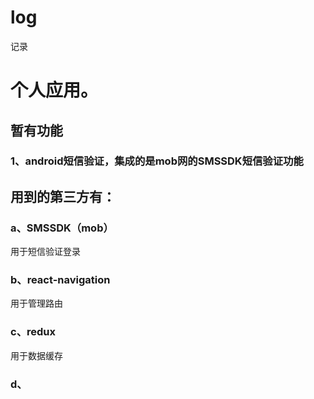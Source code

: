 # log
记录

# 个人应用。
## 暂有功能 
### 1、android短信验证，集成的是mob网的SMSSDK短信验证功能



## 用到的第三方有：
### a、SMSSDK（mob）
用于短信验证登录<br>

### b、react-navigation
用于管理路由<br>


### c、redux
用于数据缓存<br>

### d、
